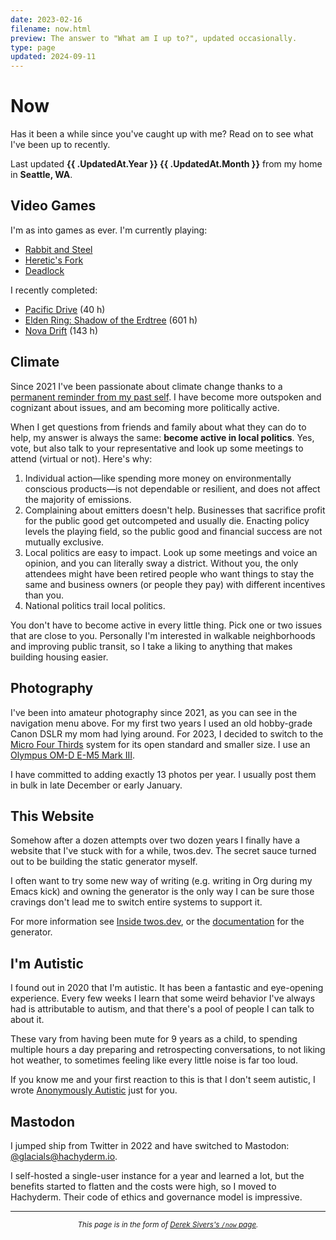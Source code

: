 ```yaml
---
date: 2023-02-16
filename: now.html
preview: The answer to "What am I up to?", updated occasionally.
type: page
updated: 2024-09-11
---
```


# Now

Has it been a while since you've caught up with me?
Read on to see what I've been up to recently.

Last updated **{{ .UpdatedAt.Year }} {{ .UpdatedAt.Month }}**
from my home in **Seattle, WA**.

## Video Games

I'm as into games as ever. I'm currently playing:

- [Rabbit and Steel](https://store.steampowered.com/app/2132850/Rabbit_and_Steel/)
- [Heretic's Fork](https://store.steampowered.com/app/2181610/Heretics_Fork/)
- [Deadlock](https://store.steampowered.com/app/1422450/Deadlock/)

I recently completed:

- [Pacific Drive](https://store.steampowered.com/app/1458140/Pacific_Drive/) (40 h)
- [Elden Ring: Shadow of the Erdtree](https://store.steampowered.com/app/2778580/ELDEN_RING_Shadow_of_the_Erdtree/) (601 h)
- [Nova Drift](https://store.steampowered.com/app/858210/Nova_Drift/) (143 h)

## Climate

Since 2021 I've been passionate about climate change thanks to a
[permanent reminder from my past self](/tattoo.html).
I have become more outspoken and cognizant about issues,
and am becoming more politically active.

When I get questions from friends and family about what they can do to help,
my answer is always the same: **become active in local politics**. Yes, vote, but also talk to your representative and look up some meetings to attend (virtual or not). Here's why:

1. Individual action—like spending more money on environmentally conscious products—is not dependable or resilient,
   and does not affect the majority of emissions.
2. Complaining about emitters doesn't help.
   Businesses that sacrifice profit for the public good get outcompeted and usually die.
   Enacting policy levels the playing field,
   so the public good and financial success are not mutually exclusive.
3. Local politics are easy to impact.
   Look up some meetings and voice an opinion, and you can literally sway a district.
   Without you, the only attendees might have been retired people who want things to stay the same and business owners (or people they pay) with different incentives than you.
4. National politics trail local politics.

You don't have to become active in every little thing.
Pick one or two issues that are close to you.
Personally I'm interested in walkable neighborhoods and improving public transit, so I take a liking to anything that makes building housing easier.

## Photography

I've been into amateur photography since 2021,
as you can see in the navigation menu above.
For my first two years I used an old hobby-grade Canon DSLR my mom had lying around.
For 2023, I decided to switch to the [Micro Four Thirds](https://www.four-thirds.org/en/) system for its open standard and smaller size.
I use an [Olympus OM-D E-M5 Mark III](https://amzn.to/3Qaj7qm).

I have committed to adding exactly 13 photos per year.
I usually post them in bulk in late December or early January.

## This Website

Somehow after a dozen attempts over two dozen years I finally have a
website that I've stuck with for a while, twos.dev.
The secret sauce turned out to be building the static generator myself.

I often want to try some new way of writing
(e.g. writing in Org during my Emacs kick)
and owning the generator is the only way I can be sure those cravings don't lead me to switch entire systems to support it.

For more information see [Inside twos.dev](/meta.html),
or the [documentation](/winter.html) for the generator.

## I'm Autistic

I found out in 2020 that I'm autistic.
It has been a fantastic and eye-opening experience.
Every few weeks I learn that some weird behavior I've always had is attributable to autism,
and that there's a pool of people I can talk to about it.

These vary from having been mute for 9 years as a child,
to spending multiple hours a day preparing and retrospecting conversations,
to not liking hot weather,
to sometimes feeling like every little noise is far too loud.

If you know me and your first reaction to this is that I don't seem autistic,
I wrote [Anonymously Autistic](/autism.html) just for you.

## Mastodon

I jumped ship from Twitter in 2022 and have switched to Mastodon:
[@glacials@hachyderm.io](https://hachyderm.io/@glacials).

I self-hosted a single-user instance for a year and learned a lot,
but the benefits started to flatten and the costs were high,
so I moved to Hachyderm.
Their code of ethics and governance model is impressive.

---

<small><center>_This page is in the form of [Derek Sivers's `/now` page](https://sive.rs/now)._</center></small>
